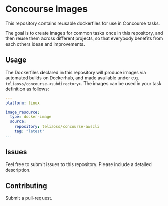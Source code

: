# Concourse Images

This repository contains reusable dockerfiles for use in Concourse tasks.

The goal is to create images for common tasks once in this repository, and then reuse them across different projects, so that everybody benefits from each others ideas and improvements.

## Usage

The Dockerfiles declared in this repository will produce images via automated builds on Dockerhub, and made available under e.g. `teliaoss/concourse-<subdirectory>`. The
images can be used in your task definition as follows:

```yml
---
platform: linux

image_resource:
  type: docker-image
  source:
    repository: teliaoss/concourse-awscli
    tag: "latest"
...
```


## Issues

Feel free to submit issues to this repository. Please include a detailed description.

## Contributing

Submit a pull-request.
